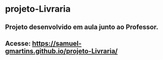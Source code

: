# projeto-Livraria
## Projeto desenvolvido em aula junto ao Professor. 

## Acesse: https://samuel-gmartins.github.io/projeto-Livraria/
